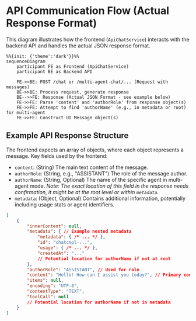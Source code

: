 # API Communication Flow (Actual Response Format)

This diagram illustrates how the frontend (`ApiChatService`) interacts with the backend API and handles the actual JSON response format.

```mermaid
%%{init: {'theme':'dark'}}%%
sequenceDiagram
    participant FE as Frontend (ApiChatService)
    participant BE as Backend API
    
    FE->>BE: POST /chat or /multi-agent-chat/... (Request with messages)
    BE->>BE: Process request, generate response
    BE-->>FE: Response (Actual JSON Format - see example below)
    FE->>FE: Parse 'content' and 'authorRole' from response object(s)
    FE->>FE: Attempt to find 'authorName' (e.g., in metadata or root) for multi-agent
    FE->>FE: Construct UI Message object(s)
```

## Example API Response Structure

The frontend expects an array of objects, where each object represents a message. Key fields used by the frontend:

*   `content`: (String) The main text content of the message.
*   `authorRole`: (String, e.g., "ASSISTANT") The role of the message author.
*   `authorName`: (String, Optional) The name of the specific agent in multi-agent mode. *Note: The exact location of this field in the response needs confirmation, it might be at the root level or within `metadata`.*
*   `metadata`: (Object, Optional) Contains additional information, potentially including usage stats or agent identifiers.

```json
[
    {
        "innerContent": null,
        "metadata": { // Example nested metadata
            "metadata": { /* ... */ },
            "id": "chatcmpl-...",
            "usage": { /* ... */ },
            "createdAt": "..."
            // Potential location for authorName if not at root
        },
        "authorRole": "ASSISTANT", // Used for role
        "content": "Hello! How can I assist you today?", // Primary content field
        "items": null,
        "encoding": "UTF-8",
        "contentType": "TEXT",
        "toolCall": null
        // Potential location for authorName if not in metadata
    }
]
``` 